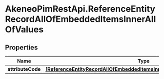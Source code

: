 # AkeneoPimRestApi.ReferenceEntityRecordAllOfEmbeddedItemsInnerAllOfValues

## Properties

Name | Type | Description | Notes
------------ | ------------- | ------------- | -------------
**attributeCode** | [**[ReferenceEntityRecordAllOfEmbeddedItemsInnerAllOfValuesAttributeCodeInner]**](ReferenceEntityRecordAllOfEmbeddedItemsInnerAllOfValuesAttributeCodeInner.md) |  | [optional] 


